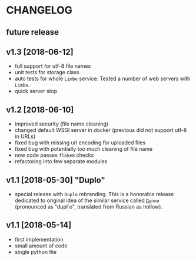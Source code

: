 CHANGELOG
=========

future release
------


v1.3 [2018-06-12]
------

- full support for utf-8 file names
- unit tests for storage class 
- auto tests for whole `Limbo` service. Tested a number of web servers with `Limbo`.
- quick server stop

v1.2 [2018-06-10]
------

- improved security (file name cleaning)
- changed default WSGI server in docker (previous did not support utf-8 in URLs)
- fixed bug with missing url encoding for uploaded files
- fixed bug with potentially too much cleaning of file name
- now code passes `flake8` checks
- refactoring into few separate modules

v1.1 [2018-05-30] "Duplo"
------

- special release with `Duplo` rebranding. This is a honorable release dedicated to original idea of the similar service called `Дупло` (pronounced as "dupl`o", translated from Russian as hollow).

v1.1 [2018-05-14]
------

- first implementation
- small amount of code
- single python file
